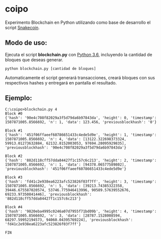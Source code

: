 # coipo
Experimento Blockchain en Python utilizando como base de desarrollo el script [Snakecoin](https://gist.github.com/aunyks/8f2c2fd51cc17f342737917e1c2582e2).

## Modo de uso:

Ejecuta el script **blockchain.py** con [Python 3.6](https://www.python.org), incluyendo la cantidad de bloques que deseas generar.

```
python blockchain.py [cantidad de bloques]
```

Automaticamente el script generará transacciones, creará bloques con sus respectivos hashes y entregará en pantalla el resultado.

## Ejemplo:

```
C:\coipo>blockchain.py 4
Block #0
{'hash': '90e4c708f82029a3f5d79da6b97843da', 'height': 0, 'timestamp': 1507871005.8566692, 'n': 1, 'data': 123.456, 'previousblockhash': '0'}

Block #1
{'hash': '451f06ffaeef60786651433c4ede5d9e', 'height': 1, 'timestamp': 1507871005.8566692, 'n': 4, 'data': [13122.322698373324, 59913.01273632884, 62132.8152003053, 97694.28095929835], 'previousblockhash': '90e4c708f82029a3f5d79da6b97843da'}

Block #2
{'hash': '882d118cff57dda84427f1c157c6c213', 'height': 2, 'timestamp': 1507871005.8566692, 'n': 1, 'data': [94378.06577589802], 'previousblockhash': '451f06ffaeef60786651433c4ede5d9e'}

Block #3
{'hash': 'fd41c2e938ea6223afc523826f03f7ff', 'height': 3, 'timestamp': 1507871005.8566692, 'n': 5, 'data': [39213.74385322358, 39446.675587020574, 53746.775946413996, 90589.57639552676, 69233.97350841446], 'previousblockhash': '882d118cff57dda84427f1c157c6c213'}

Block #4
{'hash': '9820eba4995c0246a07d7955f71bd09b', 'height': 4, 'timestamp': 1507871005.8566692, 'n': 3, 'data': [28787.1528008594, 68297.59952194573, 94060.04395769224], 'previousblockhash': 'fd41c2e938ea6223afc523826f03f7ff'}

FIN
```